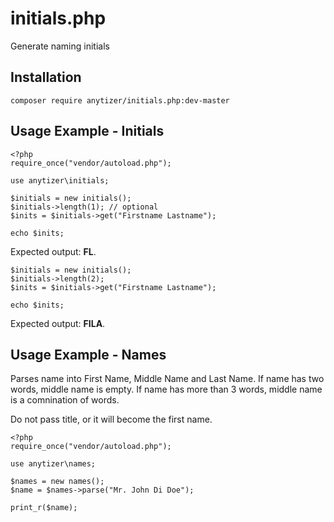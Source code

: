 # initials.php

Generate naming initials


## Installation

    composer require anytizer/initials.php:dev-master


## Usage Example - Initials

    <?php
	require_once("vendor/autoload.php");

	use anytizer\initials;

    $initials = new initials();
	$initials->length(1); // optional
    $inits = $initials->get("Firstname Lastname");
	
	echo $inits;


Expected output: __FL__.

    $initials = new initials();
	$initials->length(2);
    $inits = $initials->get("Firstname Lastname");
	
	echo $inits;

Expected output: __FILA__.


## Usage Example - Names

Parses name into First Name, Middle Name and Last Name.
If name has two words, middle name is empty.
If name has more than 3 words, middle name is a comnination of words.

Do not pass title, or it will become the first name.

    <?php
	require_once("vendor/autoload.php");

    use anytizer\names;

    $names = new names();
	$name = $names->parse("Mr. John Di Doe");

    print_r($name);
